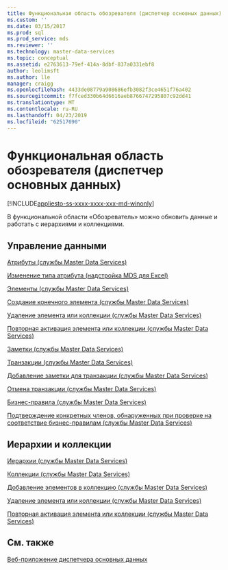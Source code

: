 ```yaml
---
title: Функциональная область обозревателя (диспетчер основных данных) | Документы Майкрософт
ms.custom: ''
ms.date: 03/15/2017
ms.prod: sql
ms.prod_service: mds
ms.reviewer: ''
ms.technology: master-data-services
ms.topic: conceptual
ms.assetid: e2763613-79ef-414a-8dbf-837a0331ebf8
author: leolimsft
ms.author: lle
manager: craigg
ms.openlocfilehash: 4433de08779a908686efb3082f3ce4651f76a402
ms.sourcegitcommit: f7fced330b64d6616aeb8766747295807c92dd41
ms.translationtype: MT
ms.contentlocale: ru-RU
ms.lasthandoff: 04/23/2019
ms.locfileid: "62517090"
---
```

# <a name="explorer-functional-area-master-data-manager"></a>Функциональная область обозревателя (диспетчер основных данных)

[!INCLUDE[appliesto-ss-xxxx-xxxx-xxx-md-winonly](../includes/appliesto-ss-xxxx-xxxx-xxx-md-winonly.md)]

  В функциональной области «Обозреватель» можно обновить данные и работать с иерархиями и коллекциями.  
  
## <a name="data-management"></a>Управление данными  
 [Атрибуты (службы Master Data Services)](../master-data-services/attributes-master-data-services.md)  
  
 [Изменение типа атрибута (надстройка MDS для Excel)](../master-data-services/microsoft-excel-add-in/change-the-attribute-type-mds-add-in-for-excel.md)  
  
 [Элементы (службы Master Data Services)](../master-data-services/members-master-data-services.md)  
  
 [Создание конечного элемента (службы Master Data Services)](../master-data-services/create-a-leaf-member-master-data-services.md)  
  
 [Удаление элемента или коллекции (службы Master Data Services)](../master-data-services/delete-a-member-or-collection-master-data-services.md)  
  
 [Повторная активация элемента или коллекции (службы Master Data Services)](../master-data-services/reactivate-a-member-or-collection-master-data-services.md)  
  
 [Заметки (службы Master Data Services)](../master-data-services/annotations-master-data-services.md)  
  
 [Транзакции (службы Master Data Services)](../master-data-services/transactions-master-data-services.md)  
  
 [Добавление заметки для транзакции (службы Master Data Services)](../master-data-services/annotate-a-transaction-master-data-services.md)  
  
 [Отмена транзакции (службы Master Data Services)](../master-data-services/reverse-a-transaction-master-data-services.md)  
  
 [Бизнес-правила (службы Master Data Services)](../master-data-services/business-rules-master-data-services.md)  
  
 [Подтверждение конкретных членов, обнаруженных при проверке на соответствие бизнес-правилам (службы Master Data Services)](../master-data-services/validate-specific-members-against-business-rules-master-data-services.md)  
  
## <a name="hierarchies-and-collections"></a>Иерархии и коллекции  
 [Иерархии (службы Master Data Services)](../master-data-services/hierarchies-master-data-services.md)  
  
   
  
 [Коллекции (службы Master Data Services)](../master-data-services/collections-master-data-services.md)  
  
 [Добавление элементов в коллекцию (службы Master Data Services)](../master-data-services/add-members-to-a-collection-master-data-services.md)  
  
 [Удаление элемента или коллекции (службы Master Data Services)](../master-data-services/delete-a-member-or-collection-master-data-services.md)  
  
 [Повторная активация элемента или коллекции (службы Master Data Services)](../master-data-services/reactivate-a-member-or-collection-master-data-services.md)  
  
## <a name="see-also"></a>См. также  
 [Веб-приложение диспетчера основных данных](../master-data-services/master-data-manager-web-application.md)  
  
  
